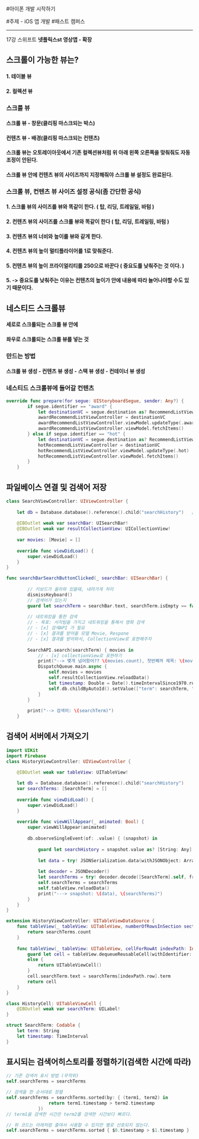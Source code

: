#아이폰 개발 시작하기

#주제 - iOS 앱 개발 #패스트 캠퍼스 

---
 
17강 스위프트 __넷플릭스st 영상앱 - 확장__

## 스크롤이 가능한 뷰는?
#### 1. 테이블 뷰
#### 2. 컬렉션 뷰

### 스크를 뷰
#### 스크롤 뷰 - 창문(클리핑 마스크되는 박스)
#### 컨텐츠 뷰 - 배경(클리핑 마스크되는 컨텐츠)

#### 스크롤 뷰는 오토레이아웃에서 기존 컬렉션뷰처럼 위 아래 왼쪽 오른쪽을 맞춰줘도 자동 조정이 안된다.
#### 스크롤 뷰 안에 컨텐츠 뷰의 사이즈까지 지정해줘야 스크롤 뷰 설정도 완료된다.

### 스크롤 뷰, 컨텐츠 뷰 사이즈 설정 공식(좀 간단한 공식)
#### 1. 스크롤 뷰의 사이즈를 뷰와 똑같이 한다. ( 탑, 리딩, 트레일일, 바텀 )
#### 2. 컨텐츠 뷰의 사이즈를 스크롤 뷰와 똑같이 한다 ( 탑, 리딩, 트레일링, 바텀 )
#### 3. 컨텐츠 뷰의 너비와 높이를 뷰와 같게 한다.
#### 4. 컨텐츠 뷰의 높이 멀티플라이어를 1로 맞춰준다.
#### 5. 컨텐츠 뷰의 높이 프라이얼리티를 250으로 바꾼다 ( 중요도를 낮춰주는 것 이다. )
#### 5. -> 중요도를 낮춰주는 이유는 컨텐츠의 높이가 안에 내용에 따라 늘어나야할 수도 있기 때문이다.

## 네스티드 스크롤뷰
#### 세로로 스크롤되는 스크롤 뷰 안에
#### 좌우로 스크롤되는 스크롤 뷰를 넣는 것

### 만드는 방법
#### 스크롤 뷰 생성 - 컨텐츠 뷰 생성 - 스택 뷰 생성 - 컨테이너 뷰 생성

### 네스티드 스크롤뷰에 들어갈 컨텐츠
```Swift
override func prepare(for segue: UIStoryboardSegue, sender: Any?) {
        if segue.identifier == "award" {
            let destinationVC = segue.destination as? RecommendListViewController
            awardRecommendListViewController = destinationVC
            awardRecommendListViewController.viewModel.updateType(.award)
            awardRecommendListViewController.viewModel.fetchItems()
        } else if segue.identifier == "hot" {
            let destinationVC = segue.destination as? RecommendListViewController
            hotRecommendListViewController = destinationVC
            hotRecommendListViewController.viewModel.updateType(.hot)
            hotRecommendListViewController.viewModel.fetchItems()
        }
    }
```

## 파일베이스 연결 및 검색어 저장
```Swift
class SearchViewController: UIViewController {
    
    let db = Database.database().reference().child("searchHistory")   //---> 추가된 코드
    
    @IBOutlet weak var searchBar: UISearchBar!
    @IBOutlet weak var resultCollectionView: UICollectionView!
    
    var movies: [Movie] = []
    
    override func viewDidLoad() {
        super.viewDidLoad()
    }
}

func searchBarSearchButtonClicked(_ searchBar: UISearchBar) {
        
        // 키보드가 올라와 있을때, 내려가게 처리
        dismissKeyboard()
        // 검색어가 있는지
        guard let searchTerm = searchBar.text, searchTerm.isEmpty == false else { return }
        
        // 네트워킹을 통한 검색
        // - 목표: 서치텀을 가지고 네트워킹을 통해서 영화 검색
        // - [x] 검색API 가 필요
        // - [x] 결과를 받아올 모델 Movie, Respone
        // - [x] 결과를 받아와서, CollectionView로 표현해주자
        
        SearchAPI.search(searchTerm) { movies in
            // - [x] collectionView로 표현하기
            print("--> 몇개 넘어왔어?? \(movies.count), 첫번째꺼 제목: \(movies.first?.title)")
            DispatchQueue.main.async {
                self.movies = movies
                self.resultCollectionView.reloadData()
                let timestamp: Double = Date().timeIntervalSince1970.rounded()  //---> 추가된 코드
                self.db.childByAutoId().setValue(["term": searchTerm, "timestamp": timestamp])   //---> 추가된 코드
            }
        }
        
        print("--> 검색어: \(searchTerm)")
    }
```

## 검색어 서버에서 가져오기
```Swift
import UIKit
import Firebase
class HistoryViewController: UIViewController {

    @IBOutlet weak var tableView: UITableView!
    
    let db = Database.database().reference().child("searchHistory")
    var searchTerms: [SearchTerm] = []
    
    override func viewDidLoad() {
        super.viewDidLoad()
    }
    
    override func viewWillAppear(_ animated: Bool) {
        super.viewWillAppear(animated)
        
        db.observeSingleEvent(of: .value) { (snapshot) in
            
            guard let searchHistory = snapshot.value as? [String: Any] else { return }
            
            let data = try! JSONSerialization.data(withJSONObject: Array(searchHistory.values), options: [])
            
            let decoder = JSONDecoder()
            let searchTerms = try! decoder.decode([SearchTerm].self, from: data)
            self.searchTerms = searchTerms
            self.tableView.reloadData()
            print("---> snapshot: \(data), \(searchTerms)")
        }
    }
}

extension HistoryViewController: UITableViewDataSource {
    func tableView(_ tableView: UITableView, numberOfRowsInSection section: Int) -> Int {
        return searchTerms.count
    }
    
    func tableView(_ tableView: UITableView, cellForRowAt indexPath: IndexPath) -> UITableViewCell {
        guard let cell = tableView.dequeueReusableCell(withIdentifier: "HistoryCell", for: indexPath) as? HistoryCell
        else {
            return UITableViewCell()
        }
        cell.searchTerm.text = searchTerms[indexPath.row].term
        return cell
    }
}

class HistoryCell: UITableViewCell {
    @IBOutlet weak var searchTerm: UILabel!
}

struct SearchTerm: Codable {
    let term: String
    let timestamp: TimeInterval
}
```

## 표시되는 검색어히스토리를 정렬하기(검색한 시간에 따라)
```Swift
// 기존 검색어 표시 방법 (무작위)
self.searchTerms = searchTerms

// 검색을 한 순서대로 정렬
self.searchTerms = searchTerms.sorted(by: { (term1, term2) in
                return term1.timestamp > term2.timestamp
            })
// term1을 검색한 시간은 term2를 검색한 시간보다 빠르다.

// 위 코드는 아래처럼 줄여서 사용할 수 있지만 별로 선호되지 않는다.
self.searchTerms = searchTerms.sorted { $0.timestamp > $1.timestamp }
```